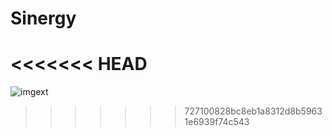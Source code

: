 # Sinergy
<<<<<<< HEAD
=======
![imgext](https://github.com/jefersonqui/ExtensionVscode/assets/110499641/82985c86-8ce6-487e-8c16-bb6a389d94a0)
>>>>>>> 727100828bc8eb1a8312d8b59631e6939f74c543
